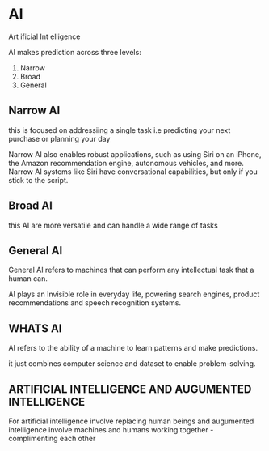 # AI

Art ificial Int elligence

AI makes prediction across three levels:

1. Narrow
2. Broad
3. General

## Narrow AI

this is focused on addressiing a single task i.e predicting your next purchase or planning your day

Narrow AI also enables robust applications, such as using Siri on an iPhone, the Amazon recommendation engine, autonomous vehicles, and more. Narrow AI systems like Siri have conversational capabilities, but only if you stick to the script.

## Broad AI

this AI are more versatile and can handle  a wide range of tasks

## General AI

General AI refers to machines that can perform any intellectual task that a human can.

AI plays an Invisible role in everyday life, powering search engines, product recommendations and speech recognition systems.

## WHATS AI

AI refers to the ability of a machine to learn patterns and make predictions.

it just combines computer science and dataset to enable problem-solving.

## ARTIFICIAL INTELLIGENCE AND AUGUMENTED INTELLIGENCE

For artificial intelligence involve replacing human beings and augumented intelligence involve machines and humans working together - complimenting each other
